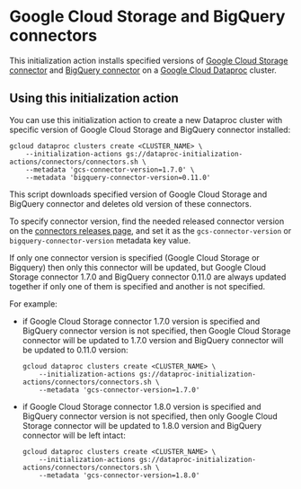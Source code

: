 # Google Cloud Storage and BigQuery connectors

This initialization action installs specified versions of
[Google Cloud Storage connector](https://github.com/GoogleCloudPlatform/bigdata-interop/tree/master/gcs)
and [BigQuery connector](https://github.com/GoogleCloudPlatform/bigdata-interop/tree/master/bigquery)
on a [Google Cloud Dataproc](https://cloud.google.com/dataproc) cluster.

## Using this initialization action

You can use this initialization action to create a new Dataproc cluster with specific version of
Google Cloud Storage and BigQuery connector installed:

```
gcloud dataproc clusters create <CLUSTER_NAME> \
    --initialization-actions gs://dataproc-initialization-actions/connectors/connectors.sh \
    --metadata 'gcs-connector-version=1.7.0' \
    --metadata 'bigquery-connector-version=0.11.0'
```

This script downloads specified version of Google Cloud Storage and BigQuery connector and deletes
old version of these connectors.

To specify connector version, find the needed released connector version on the
[connectors releases page](https://github.com/GoogleCloudPlatform/bigdata-interop/releases),
and set it as the `gcs-connector-version` or `bigquery-connector-version` metadata key value.

If only one connector version is specified (Google Cloud Storage or Bigquery) then only this connector
will be updated, but Google Cloud Storage connector 1.7.0 and BigQuery connector 0.11.0 are always
updated together if only one of them is specified and another is not specified.

For example:
* if Google Cloud Storage connector 1.7.0 version is specified and BigQuery connector version is not
  specified, then Google Cloud Storage connector will be updated to 1.7.0 version and BigQuery connector
  will be updated to 0.11.0 version:
  ```
  gcloud dataproc clusters create <CLUSTER_NAME> \
      --initialization-actions gs://dataproc-initialization-actions/connectors/connectors.sh \
      --metadata 'gcs-connector-version=1.7.0'
  ```
* if Google Cloud Storage connector 1.8.0 version is specified and BigQuery connector version is not
  specified, then only Google Cloud Storage connector will be updated to 1.8.0 version and BigQuery
  connector will be left intact:
  ```
  gcloud dataproc clusters create <CLUSTER_NAME> \
      --initialization-actions gs://dataproc-initialization-actions/connectors/connectors.sh \
      --metadata 'gcs-connector-version=1.8.0'
  ```
